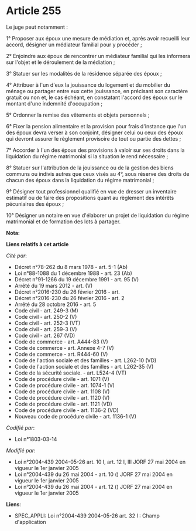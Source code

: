 # Article 255

Le juge peut notamment :

1° Proposer aux époux une mesure de médiation et, après avoir recueilli leur accord, désigner un médiateur familial pour y
procéder ;

2° Enjoindre aux époux de rencontrer un médiateur familial qui les informera sur l'objet et le déroulement de la médiation ;

3° Statuer sur les modalités de la résidence séparée des époux ;

4° Attribuer à l'un d'eux la jouissance du logement et du mobilier du ménage ou partager entre eux cette jouissance, en
précisant son caractère gratuit ou non et, le cas échéant, en constatant l'accord des époux sur le montant d'une indemnité
d'occupation ;

5° Ordonner la remise des vêtements et objets personnels ;

6° Fixer la pension alimentaire et la provision pour frais d'instance que l'un des époux devra verser à son conjoint,
désigner celui ou ceux des époux qui devront assurer le règlement provisoire de tout ou partie des dettes ;

7° Accorder à l'un des époux des provisions à valoir sur ses droits dans la liquidation du régime matrimonial si la situation
le rend nécessaire ;

8° Statuer sur l'attribution de la jouissance ou de la gestion des biens communs ou indivis autres que ceux visés au 4°, sous
réserve des droits de chacun des époux dans la liquidation du régime matrimonial ;

9° Désigner tout professionnel qualifié en vue de dresser un inventaire estimatif ou de faire des propositions quant au
règlement des intérêts pécuniaires des époux ;

10° Désigner un notaire en vue d'élaborer un projet de liquidation du régime matrimonial et de formation des lots à partager.

**Nota:**



**Liens relatifs à cet article**

_Cité par_:

  - Décret n°78-262 du 8 mars 1978 - art. 5-1 (Ab)
  - Loi n°88-1088 du 1 décembre 1988 - art. 23 (Ab)
  - Décret n°91-1266 du 19 décembre 1991 - art. 95 (V)
  - Arrêté du 19 mars 2012 - art. (V)
  - Décret n°2016-230 du 26 février 2016 - art.
  - Décret n°2016-230 du 26 février 2016 - art. 2
  - Arrêté du 28 octobre 2016 - art. 5
  - Code civil - art. 249-3 (M)
  - Code civil - art. 250-2 (V)
  - Code civil - art. 252-3 (VT)
  - Code civil - art. 259-3 (V)
  - Code civil - art. 267 (VD)
  - Code de commerce - art. A444-83 (V)
  - Code de commerce - art. Annexe 4-7 (V)
  - Code de commerce - art. R444-60 (V)
  - Code de l'action sociale et des familles - art. L262-10 (VD)
  - Code de l'action sociale et des familles - art. L262-35 (V)
  - Code de la sécurité sociale. - art. L524-4 (VT)
  - Code de procédure civile - art. 1071 (V)
  - Code de procédure civile - art. 1074-1 (V)
  - Code de procédure civile - art. 1108 (V)
  - Code de procédure civile - art. 1120 (V)
  - Code de procédure civile - art. 1121 (VD)
  - Code de procédure civile - art. 1136-2 (VD)
  - Nouveau code de procédure civile - art. 1136-1 (V)

_Codifié par_:

  - Loi n°1803-03-14

_Modifié par_:

  - Loi n°2004-439 2004-05-26 art. 10 I, art. 12 I, III JORF 27 mai 2004 en vigueur le 1er janvier 2005
  - Loi n°2004-439 du 26 mai 2004 - art. 10 () JORF 27 mai 2004 en vigueur le 1er janvier 2005
  - Loi n°2004-439 du 26 mai 2004 - art. 12 () JORF 27 mai 2004 en vigueur le 1er janvier 2005

**Liens**:

  - SPEC_APPLI: Loi n°2004-439 2004-05-26 art. 32 I : Champ d'application
